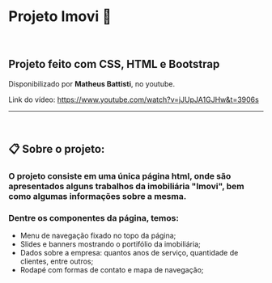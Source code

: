 # Projeto Imovi :house_with_garden:
<br>

## Projeto feito com CSS, HTML e Bootstrap

<p>Disponibilizado por <strong>Matheus Battisti</strong>, no youtube.</p>

Link do vídeo: https://www.youtube.com/watch?v=jJUpJA1GJHw&t=3906s

<hr>
<br>

## :clipboard: Sobre o projeto:

 <h3> O projeto consiste em uma única página html, onde são apresentados alguns trabalhos da imobiliária <strong>"Imovi"</strong>, 
  bem como algumas informações sobre a mesma. </h3>
  
 <h3> Dentre os componentes da página, temos: </h3>
 <ul>
    <li> Menu de navegação fixado no topo da página;
    <li> Slides e banners mostrando o portifólio da imobiliária;
    <li> Dados sobre a empresa: quantos anos de serviço, quantidade de clientes, entre outros;
    <li> Rodapé com formas de contato e mapa de navegação;
 </ul>
 
